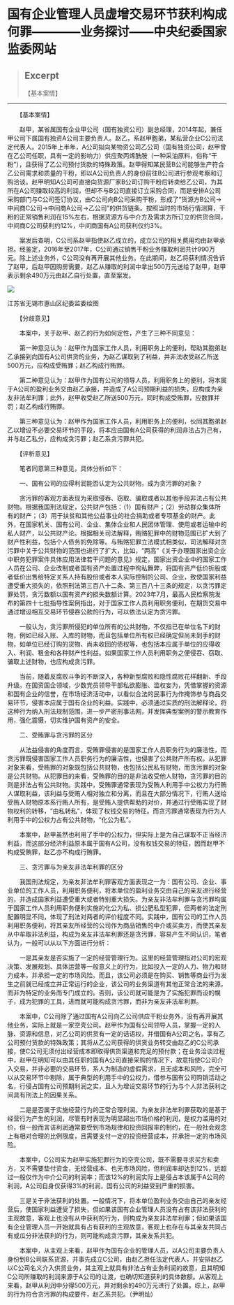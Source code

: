 
# 国有企业管理人员虚增交易环节获利构成何罪————业务探讨——中央纪委国家监委网站

> ## Excerpt
> 【基本案情】

---
　　【基本案情】

　　赵甲，某省属国有企业甲公司（国有独资公司）副总经理，2014年起，兼任甲公司下属国有独资A公司主要负责人。赵乙，系赵甲胞弟，某私营企业C公司法定代表人。2015年上半年，A公司拟向某物资公司乙公司（国有独资公司，赵甲曾在乙公司任职，具有一定的影响力）供应聚丙烯酰胺（一种采油原料，俗称“干粉”），且获得了乙公司预付货款的特殊政策。赵甲得知某民营B公司能够生产符合乙公司需求和质量的干粉，即以A公司负责人的身份前往B公司进行参观考察和订购洽谈。赵甲明知A公司可直接向货源厂家B公司订购干粉后转卖给乙公司，为其所在A公司赚取较高的利润，但却不与B公司直接订立采购合同，而是安排A公司采购部门与C公司签订协议，由C公司向B公司采购干粉，形成了“货源方B公司→中间商C公司→中间商A公司→乙公司”的供货链条。按照当时的市场行情测算，干粉的正常销售利润在15%左右，根据货源方与中介方及需求方所订立的供货合同，中间商C公司获利约12%，中间商国有A公司获利仅约3%。

　　案发后查明，C公司系赵甲指使赵乙成立的，成立公司的相关费用均由赵甲承担。经鉴定，2016年至2017年，C公司通过销售干粉业务赚取利润共计990万元。除上述业务外，C公司没有再开展其他业务。在此期间，赵乙将获利情况告诉了赵甲。后赵甲因购房需要，赵乙从赚取的利润中拿出500万元送给了赵甲，赵甲表示剩余490万元由赵乙自行处置，直至案发。

![](https://www.ccdi.gov.cn/hdjln/ywtt/202406/W020240628353481193301.jpeg)

江苏省无锡市惠山区纪委监委绘图

　　【分歧意见】

　　本案中，关于赵甲、赵乙的行为如何定性，产生了三种不同意见：

　　第一种意见认为：赵甲作为国家工作人员，利用职务上的便利，帮助其胞弟赵乙承接到向国有A公司供货的业务，为赵乙谋取到了利益，并非法收受赵乙所送500万元，应构成受贿罪；赵乙构成行贿罪。

　　第二种意见认为：赵甲作为国有公司的领导人员，利用职务上的便利，将本属于A公司的盈利业务交由赵乙承接，并造成了A公司预期利益的损失，应构成为亲友非法牟利罪；此外，赵甲收受赵乙所送500万元，同时构成受贿罪，应数罪并罚；赵乙构成行贿罪。

　　第三种意见认为：赵甲作为国家工作人员，利用职务上的便利，伙同其胞弟赵乙以增设不必要交易环节的手段，将本应由国有A公司获得的利润非法占为己有，并与赵乙私分，应构成贪污罪；赵乙系贪污罪共犯。

　　【评析意见】

　　笔者同意第三种意见，具体分析如下：

　　一、国有公司的应得利润能否认定为公共财物，成为贪污罪的对象？

　　贪污罪的客观方面表现为采取侵吞、窃取、骗取或者以其他手段非法占有公共财物。根据我国刑法规定，公共财产包括：（1）国有财产；（2）劳动群众集体所有的财产；（3）用于扶贫和其他公益事业的社会捐助或者专项基金的财产。此外，在国家机关、国有公司、企业、集体企业和人民团体管理、使用或者运输中的私人财产，以公共财产论。根据相关司法解释，贿赂犯罪中的财物范围已扩大到了财产性利益，包括个人债务的免除等。与贿赂犯罪立法模式相类似，司法解释对贪污罪中关于公共财物的范围也进行了扩大，比如，“两高”《关于办理国家出资企业中职务犯罪案件具体应用法律若干问题的意见》规定，国家出资企业中的国家工作人员在公司、企业改制或者国有资产处置过程中徇私舞弊，将国有资产低价折股或者低价出售给特定关系人持有股份或者本人实际控制的公司、企业，致使国家利益遭受重大损失的，依照刑法第三百八十二条、第三百八十三条的规定，以贪污罪定罪处罚，贪污数额以国有资产的损失数额计算。2023年7月，最高人民检察院发布的第四十七批指导性案例指出，对于国家工作人员利用职务便利，在期货交易中通过增设相互交易环节侵吞公款的行为，可以依法认定为贪污罪。

　　一般认为，贪污罪所侵犯的单位所有的公共财物，不仅指已在单位名下的财物，例如已经入账、入库的财物，而且包括单位所有权已经确定但尚未到手的财物，如单位已经订购的货物、尚未收回的债权等，也包括本应属于单位的应得收入、利润、租金和各种财产性利益。如果国家工作人员利用职务之便侵吞、窃取、骗取上述财物，也应构成贪污罪。

　　当前，随着反腐败斗争的不断深入，各种新型腐败和隐性腐败花样翻新、手段升级。在国资国企领域，少数党员领导干部私欲膨胀、滥权妄为，凭借掌握的资源和国有企业的信誉，在市场经济活动中，以看似合法的民事行为作掩饰参与商品交易环节，侵害本应属于国有企业的利益。实践中，必须通过实质的刑法解释论，将这种行为纳入刑法规制范围，进一步严密刑事法网，并发挥典型案例的警示教育作用，强化震慑，切实维护国有资产的安全。

　　二、受贿罪与贪污罪的区分

　　从法益侵害的角度而言，受贿罪侵害的是国家工作人员职务行为的廉洁性，而贪污罪既侵害国家工作人员职务行为的廉洁性，也侵害了公共财产所有权。从犯罪对象来看，受贿罪的对象既包括公共财物，也包括公民私有财物，而贪污罪的对象是公共财物。从犯罪目的来看，受贿罪的目的是非法收受他人财物，贪污罪的目的则是非法占有公共财物。实践中，受贿罪通常表现为受贿人利用手中公权力为行贿人谋取利益，该利益与受贿人相对独立和分离，而且在大部分情况下，行贿人送给受贿人财物原本系行贿人所有，是受贿人提供帮助的对价，并通过行受贿实现了财物权利的转移，“由私转私”，体现了权钱交易的特征。而贪污罪通常表现为行为人利用手中的公权力占有公共财物，“化公为私”。

　　本案中，赵甲虽然也利用了手中的公权力，但实际上是为自己谋取不正当经济利益，而这部分经济利益原本属于国有A公司，没有权钱交易的特征，因而赵甲不构成受贿罪，赵乙亦不构成行贿罪。

　　三、贪污罪与为亲友非法牟利罪的区分

　　我国刑法规定，为亲友非法牟利罪客观方面表现之一为：国有公司、企业、事业单位的工作人员，利用职务便利，将本单位的盈利业务交由自己的亲友进行经营的，并造成国家利益遭受重大或者特别重大损失。为亲友非法牟利罪与贪污罪均属于国家工作人员利用职务便利实施的化公为私、损公肥私型犯罪，但两者的法定刑配置明显不同，体现了刑法对两者的评价程度不同。实践中，国有公司的工作人员利用职务便利，将其亲友所经营的公司作为商品销售的中介或买卖方，而使其亲友从中牟取非法利益，构成为亲友非法牟利罪还是贪污罪，容易产生不同认识，笔者认为，一般可以从以下方面进行分析：

　　一是其亲友是否实施了一定的经营管理行为。这里的经营管理指对公司的宏观决策、发展规划、具体运营等一般意义上的行为，比如投入一定的人力、物力和财力成本，并承担一定的市场风险。而且，该公司必须是在购买、销售等商业行为发生之前就已经成立并正常运行的企业，该公司的业务渠道有其他正常合法的来源，而非为特定的业务而专门成立的。否则，该公司就可能是为了实施犯罪而设的幌子，成为犯罪的工具，进而就可能构成贪污罪，而非为亲友非法牟利罪。

　　本案中，C公司除了通过国有A公司向乙公司供应干粉业务外，没有再开展其他业务，实际上就是一家空壳公司。赵甲作为国有公司领导人员，掌握一定的人脉、资源和信息，对乙公司的供货有一定的话语权，并借国有A公司之名，享有乙公司预付货款的特殊政策；其将从乙公司获得的供货业务转交由赵乙的C公司承接，使C公司无须付出经营成本即取得供货渠道和充足的预付款；在业务洽谈过程中，赵甲在明知可以由其任职的国有A公司直接采购的情况下，故意指使C公司介入交易，并非必要的交易环节，系人为制造的虚假需求，且无成本和风险，完全可以从交易环节中剔除，属于典型的利用手中的公权力，借参与国有公司购销活动之名，行侵占国有公司预期利润之实，且人为增设交易环节的行为与个人非法获利之间具有刑法上的因果关系。

　　二是是否属于实施经营行为的正常合理利润。为亲友非法牟利罪获取的是基于经营行为产生的利润，尽管有时表现为明显超出市场价格的利润，是权力滥用的对价，但一般而言该利润通常要受到市场规律和投资回报率的制约，在一般社会观念上有相对合理的比例限度，且需要支付一定的投资经营成本，并承担一定的市场风险。

　　本案中，C公司实为赵甲实施犯罪行为的空壳公司，既不需要寻求买方和卖方，又不需要垫付资金，无经营成本、也无市场风险，但利润率却达到12%，远超过一般仅作为中介公司的利润率；而该12%的利润实际上是侵占本该属于A公司的利润，A公司自身仅获得3%的利润，国有公司的利益受到严重的损害。

　　三是关于非法获利的处置。一般情况下，将本单位盈利业务交由自己的亲友经营后，使国家利益遭受了损失，但如果该国有企业管理人员没有占有该非法获利的主观故意，客观上也没有从中获利的行为，则构成为亲友非法牟利罪；但如果该国有企业管理人员一开始就具有占有获利的主观故意，客观上也存在与其亲友共同占有或瓜分非法获利的行为，则可能构成贪污罪，其亲友系共犯。

　　本案中，从主观上来看，赵甲作为国有企业的管理人员，以A公司主要负责人身份到B公司联系货源，并事先成立C公司，由赵乙担任法定代表人，并安排赵乙以C公司名义介入供货业务，其主观上就具有非法占有业务利润的故意，且其明知C公司所赚取的利润来源于A公司的让渡，也确切知道获利的具体数额。从客观上来看，赵甲从利润中分得500万元，并对剩余的490万元进行了处置。综上，赵甲的行为符合贪污罪的构成要件，赵乙系共犯。（尹明灿）

